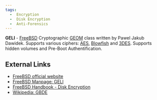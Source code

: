```yaml
---
tags:
  -  Encryption
  -  Disk Encryption
  -  Anti-Forensics
---
```

**GELI** - [FreeBSD](freebsd.md) Cryptographic
[GEOM](geom.md) class written by Pawel Jakub Dawidek. Supports
various ciphers: [AES](aes.md), [Blowfish](Blowfish "wikilink")
and [3DES](3des.md). Supports hidden volumes and Pre-Boot
Authentification.

## External Links

- [FreeBSD official website](http://www.freebsd.org)
- [FreeBSD Manpage:
  GELI](http://www.freebsd.org/cgi/man.cgi?query=geli&sektion=8)
- [FreeBSD Handbook - Disk
  Encryption](http://www.freebsd.org/doc/handbook/disks-encrypting.html)
- [Wikipedia: GBDE](http://en.wikipedia.org/wiki/GBDE)